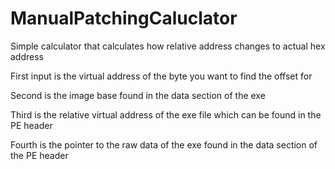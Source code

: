 # ManualPatchingCaluclator
Simple calculator that calculates how relative address changes to actual hex address

First input is the virtual address of the byte you want to find the offset for

Second is the image base found in the data section of the exe

Third is the relative virtual address of the exe file which can be found in the PE header

Fourth is the pointer to the raw data of the exe found in the data section of the PE header
